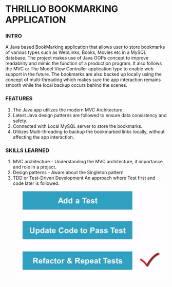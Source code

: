 # THRILLIO BOOKMARKING APPLICATION
 ### INTRO

A Java based BookMarking application that allows user to store bookmarks of various types such as WebLinks, Books, Movies etc in a MySQL database. 
The project makes use of Java OOPs concept to improve readability and mimic the function of a production program.
It also follows the MVC or The Model View Controller application type to enable web support in the future.
The bookmarks are also backed up locally using the concept of multi-threading which makes sure the app interaction remains smooth while the local backup occurs behind the scenes.

### FEATURES
1. The Java app utilizes the modern MVC Architecture.
2. Latest Java design patterns are followed to ensure data consistency and safety.
3. Connected with Local MySQL server to store the bookmarks.
4. Utilizes Multi-threading to backup the bookmarked links locally, without affecting the app interaction.

### SKILLS LEARNED

1. MVC architecture - Understanding the MVC architecture, it importance and role in a project.
2. Design patterns - Aware about the Singleton pattern
3.  TDD or Test-Driven Development An approach where Test first and code later is followed.
 ![img.png](img.png)
